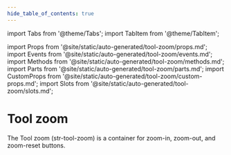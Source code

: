 ```yaml
---
hide_table_of_contents: true
---
```

import Tabs from '@theme/Tabs';
import TabItem from '@theme/TabItem';

import Props from '@site/static/auto-generated/tool-zoom/props.md';
import Events from '@site/static/auto-generated/tool-zoom/events.md';
import Methods from '@site/static/auto-generated/tool-zoom/methods.md';
import Parts from '@site/static/auto-generated/tool-zoom/parts.md';
import CustomProps from '@site/static/auto-generated/tool-zoom/custom-props.md';
import Slots from '@site/static/auto-generated/tool-zoom/slots.md';



# Tool zoom

The Tool zoom (str-tool-zoom) is a container for zoom-in, zoom-out, and zoom-reset buttons.

  
<Props />
<Events />
<Methods />
<Parts />
<CustomProps />
<Slots />